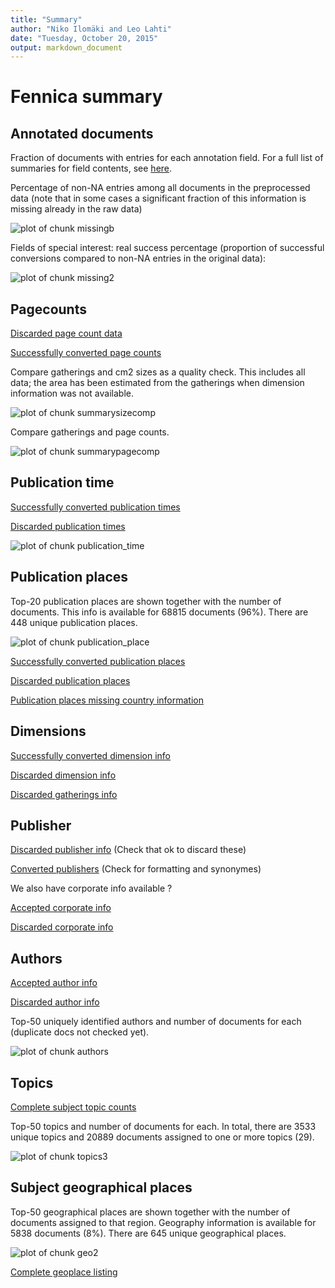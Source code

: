 ```yaml
---
title: "Summary"
author: "Niko Ilomäki and Leo Lahti"
date: "Tuesday, October 20, 2015"
output: markdown_document
---
```


# Fennica summary

## Annotated documents

Fraction of documents with entries for each annotation field. For a full list of summaries for field contents, see [here](https://github.com/rOpenGov/fennica/tree/master/inst/examples/output.tables).



Percentage of non-NA entries among all documents in the preprocessed data (note that in some cases a significant fraction of this information is missing already in the raw data)

![plot of chunk missingb](figure/missingb-1.png) 


Fields of special interest: real success percentage (proportion of successful conversions compared to non-NA entries in the original data):

![plot of chunk missing2](figure/missing2-1.png) 

## Pagecounts

[Discarded page count data](https://github.com/rOpenGov/fennica/blob/master/inst/examples/output.tables/pagecount_discarded.csv)

[Successfully converted page counts](https://github.com/rOpenGov/fennica/blob/master/inst/examples/output.tables/pagecount_conversion.csv)

Compare gatherings and cm2 sizes as a quality check. This includes all data; the area has been estimated from the gatherings when dimension information was not available.

![plot of chunk summarysizecomp](figure/summarysizecomp-1.png) 

Compare gatherings and page counts. 

![plot of chunk summarypagecomp](figure/summarypagecomp-1.png) 

## Publication time

[Successfully converted publication times](output.tables/publication-time-accepted.csv)

[Discarded publication times](output.tables/publication-time-discarded.csv)

![plot of chunk publication_time](figure/publication_time-1.png) 

## Publication places

Top-20 publication places are shown together with the number of documents. This info is available for 68815 documents (96%). There are 448 unique publication places.

![plot of chunk publication_place](figure/publication_place-1.png) 

[Successfully converted publication places](https://github.com/rOpenGov/fennica/blob/master/inst/examples/output.tables/publication_place_accepted.csv)

[Discarded publication places](https://github.com/rOpenGov/fennica/blob/master/inst/examples/output.tables/publication_place_discarded.csv)

[Publication places missing country information](https://github.com/rOpenGov/fennica/blob/master/inst/examples/output.tables/publication_place_missingcountry.csv)



## Dimensions

[Successfully converted dimension info](https://github.com/rOpenGov/fennica/blob/master/inst/examples/output.tables/accepted_dimensions.csv)

[Discarded dimension info](https://github.com/rOpenGov/fennica/blob/master/inst/examples/output.tables/missing_dimensions.csv)

[Discarded gatherings info](https://github.com/rOpenGov/fennica/blob/master/inst/examples/output.tables/missing_gatherings.csv)


## Publisher 

[Discarded publisher info](https://github.com/rOpenGov/fennica/blob/master/inst/examples/output.tables/publisher_discarded.csv) (Check that ok to discard these)

[Converted publishers](https://github.com/rOpenGov/fennica/blob/master/inst/examples/output.tables/publisher_accepted.csv) (Check for formatting and synonymes)

We also have corporate info available ?

[Accepted corporate info](https://github.com/rOpenGov/fennica/blob/master/inst/examples/output.tables/corporate_accepted.csv)

[Discarded corporate info](https://github.com/rOpenGov/fennica/blob/master/inst/examples/output.tables/corporate_discarded.csv)


## Authors

[Accepted author info](https://github.com/rOpenGov/fennica/blob/master/inst/examples/output.tables/author_accepted.csv)

[Discarded author info](https://github.com/rOpenGov/fennica/blob/master/inst/examples/output.tables/author_discarded.csv)

Top-50 uniquely identified authors and number of documents for each (duplicate docs not checked yet).

![plot of chunk authors](figure/authors-1.png) 


## Topics






[Complete subject topic counts](https://github.com/rOpenGov/fennica/blob/master/inst/examples/output.tables/subjecttopics.tab)

Top-50 topics and number of documents for each. In total, there are 3533 unique topics and 20889 documents assigned to one or more topics (29).

![plot of chunk topics3](figure/topics3-1.png) 


## Subject geographical places



Top-50 geographical places are shown together with the number of documents assigned to that region. Geography information is available for 5838 documents (8%). There are 645 unique geographical places.

![plot of chunk geo2](figure/geo2-1.png) 



[Complete geoplace listing](https://github.com/rOpenGov/fennica/blob/master/inst/examples/output.tables/geoplaces.csv)
